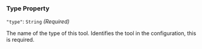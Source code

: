 ### Type Property
`"type"`: `String` *(Required)*

The name of the type of this tool.
Identifies the tool in the configuration, this is required.
